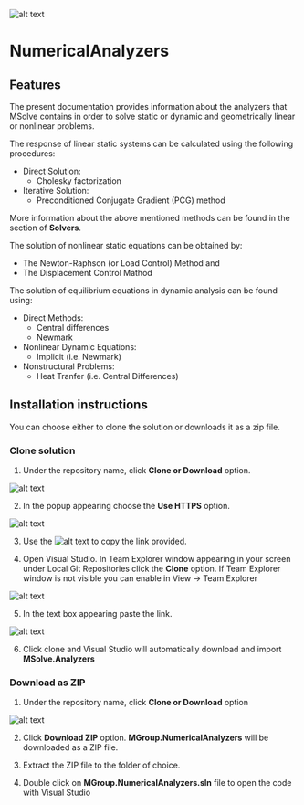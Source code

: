 ![alt text](http://mgroup.ntua.gr/wp-content/uploads/2018/05/MGroup52.png "MGroup")


# NumericalAnalyzers

## Features

The present documentation provides information about the analyzers that MSolve
contains in order to solve static or dynamic and geometrically linear or nonlinear 
problems.

The response of linear static systems can be calculated using the following
procedures:

- Direct Solution:
    - Cholesky factorization  
- Iterative Solution:
    - Preconditioned Conjugate Gradient (PCG) method

More information about the above mentioned methods can be found in the section of
**Solvers**.

The solution of nonlinear static equations can be obtained by:

- The Newton-Raphson (or Load Control) Method and
- The Displacement Control Mathod

The solution of equilibrium equations in dynamic analysis can be found using:

- Direct Methods:
    - Central differences
    - Newmark
- Nonlinear Dynamic Equations:
    - Implicit (i.e. Newmark)
- Nonstructural Problems:
    - Heat Tranfer (i.e. Central Differences)

## Installation instructions
You can choose either to clone the solution or downloads it as a zip file.

### Clone solution
1. Under the repository name, click **Clone or Download** option.

![alt text](https://github.com/mgroupntua/MSolve.Edu/blob/master/Images/CloneOrDownload.png "1")

2. In the popup appearing choose the **Use HTTPS** option.

![alt text](https://github.com/mgroupntua/MSolve.Edu/blob/master/Images/2.png "2")

3. Use the ![alt text](https://github.com/mgroupntua/MSolve.Edu/blob/master/Images/3.png "3") to copy the link provided.

4. Open Visual Studio. In Team Explorer window appearing in your screen under Local Git Repositories click the **Clone** option. If Team Explorer window is not visible you can enable in View -> Team Explorer

  ![alt text](https://github.com/mgroupntua/MSolve.Edu/blob/master/Images/4.png "4")
  
5. In the text box appearing paste the link.

 ![alt text](https://github.com/mgroupntua/MSolve.Edu/blob/master/Images/5.png "5")

6. Click clone and Visual Studio will automatically download and import **MSolve.Analyzers**


### Download as ZIP
1. Under the repository name, click **Clone or Download** option

![alt text](https://github.com/mgroupntua/MSolve.Edu/blob/master/Images/CloneOrDownload.png "1")

2. Click **Download ZIP** option. **MGroup.NumericalAnalyzers** will be downloaded as a ZIP file.

3. Extract the ZIP file to the folder of choice.

4. Double click on **MGroup.NumericalAnalyzers.sln** file to open the code with Visual Studio





